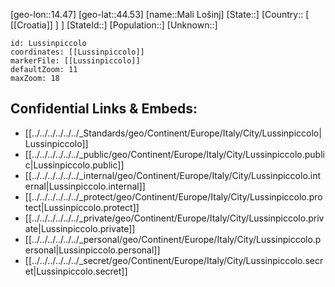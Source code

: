 ﻿---
location: [44.53,14.47]
mapzoom: [7,12] 
mapmarker: city 
type: City
tags:
- geo/City


SpocWebEntityId: 32150
isDeleted: false
confidential: public

---
[geo-lon::14.47]
[geo-lat::44.53]
[name::Mali Lošinj]
[State::]
[Country:: [ [[Croatia]] ] ]
[StateId::]
[Population::]
[Unknown::]


```leaflet
id: Lussinpiccolo
coordinates: [[Lussinpiccolo]]
markerFile: [[Lussinpiccolo]]
defaultZoom: 11 
maxZoom: 18
```


## Confidential Links & Embeds: 
- [[../../../../../../_Standards/geo/Continent/Europe/Italy/City/Lussinpiccolo|Lussinpiccolo]] 
- [[../../../../../../_public/geo/Continent/Europe/Italy/City/Lussinpiccolo.public|Lussinpiccolo.public]] 
- [[../../../../../../_internal/geo/Continent/Europe/Italy/City/Lussinpiccolo.internal|Lussinpiccolo.internal]] 
- [[../../../../../../_protect/geo/Continent/Europe/Italy/City/Lussinpiccolo.protect|Lussinpiccolo.protect]] 
- [[../../../../../../_private/geo/Continent/Europe/Italy/City/Lussinpiccolo.private|Lussinpiccolo.private]] 
- [[../../../../../../_personal/geo/Continent/Europe/Italy/City/Lussinpiccolo.personal|Lussinpiccolo.personal]] 
- [[../../../../../../_secret/geo/Continent/Europe/Italy/City/Lussinpiccolo.secret|Lussinpiccolo.secret]] 
